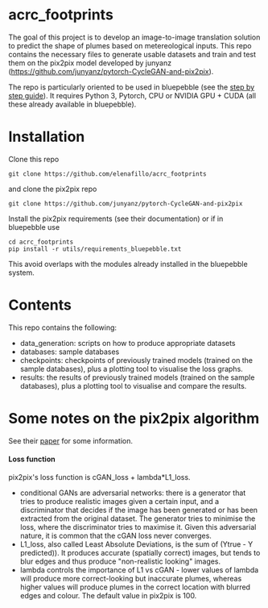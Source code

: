 # acrc_footprints
The goal of this project is to develop an image-to-image translation solution to predict the shape of plumes based on metereological inputs.
This repo contains the necessary files to generate usable datasets and train and test them on the pix2pix model developed by junyanz (https://github.com/junyanz/pytorch-CycleGAN-and-pix2pix). 

The repo is particularly oriented to be used in bluepebble (see the [step by step guide](step-by-step.md)). It requires Python 3, Pytorch, CPU or NVIDIA GPU + CUDA (all these already available in bluepebble).

# Installation
Clone this repo 
```
git clone https://github.com/elenafillo/acrc_footprints
```
and clone the pix2pix repo
```
git clone https://github.com/junyanz/pytorch-CycleGAN-and-pix2pix
```
Install the pix2pix requirements (see their documentation) or if in bluepebble use 
```
cd acrc_footprints
pip install -r utils/requirements_bluepebble.txt
```
This avoid overlaps with the modules already installed in the bluepebble system.

# Contents
This repo contains the following:
- data_generation: scripts on how to produce appropriate datasets
- databases: sample databases
- checkpoints: checkpoints of previously trained models (trained on the sample databases), plus a plotting tool to visualise the loss graphs.
- results: the results of previously trained models (trained on the sample databases), plus a plotting tool to visualise and compare the results.

# Some notes on the pix2pix algorithm
See their [paper](https://arxiv.org/pdf/1611.07004.pdf) for some information.
#### Loss function
 pix2pix's loss function is cGAN_loss + lambda*L1_loss. 
- conditional GANs are adversarial networks: there is a generator that tries to produce realistic images given a certain input, and a discriminator that decides if the image has been generated or has been extracted from the original dataset. The generator tries to minimise the loss, where the discriminator tries to maximise it. Given this adversarial nature, it is common that the cGAN loss never converges.
- L1_loss, also called Least Absolute Deviations, is the sum of (Ytrue - Y predicted)). It produces accurate (spatially correct) images, but tends to blur edges and thus produce "non-realistic looking" images.
- lambda controls the importance of L1 vs cGAN - lower values of lambda will produce more correct-looking but inaccurate plumes, whereas higher values will produce plumes in the correct location with blurred edges and colour. The default value in pix2pix is 100.
